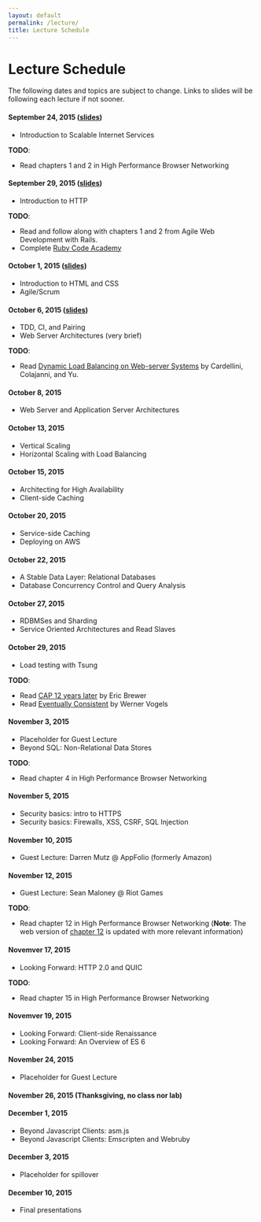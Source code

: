 ```yaml
---
layout: default
permalink: /lecture/
title: Lecture Schedule
---
```


# Lecture Schedule

The following dates and topics are subject to change. Links to slides will be
following each lecture if not sooner.

#### September 24, 2015 ([slides](/slides/01_course_introduction.html))
* Introduction to Scalable Internet Services

__TODO__:

* Read chapters 1 and 2 in High Performance Browser Networking

#### September 29, 2015 ([slides](/slides/02_http.html))
* Introduction to HTTP

__TODO__:

* Read and follow along with chapters 1 and 2 from Agile Web Development with
  Rails.
* Complete [Ruby Code Academy](https://www.codecademy.com/tracks/ruby)

#### October 1, 2015  ([slides](/slides/03_html_css_agile.html))
* Introduction to HTML and CSS
* Agile/Scrum

#### October 6, 2015 ([slides](/slides/04_tdd_ci_pairing_servers.html))
* TDD, CI, and Pairing
* Web Server Architectures (very brief)

__TODO__:

* Read
[Dynamic Load Balancing on Web-server Systems](http://www.ics.uci.edu/~cs230/reading/DLB.pdf)
by Cardellini, Colajanni, and Yu.

#### October 8, 2015
* Web Server and Application Server Architectures

#### October 13, 2015
* Vertical Scaling
* Horizontal Scaling with Load Balancing

#### October 15, 2015
* Architecting for High Availability
* Client-side Caching

#### October 20, 2015
* Service-side Caching
* Deploying on AWS

#### October 22, 2015
* A Stable Data Layer: Relational Databases
* Database Concurrency Control and Query Analysis

#### October 27, 2015
* RDBMSes and Sharding
* Service Oriented Architectures and Read Slaves

#### October 29, 2015
* Load testing with Tsung

__TODO__:

* Read
  [CAP 12 years later](http://www.realtechsupport.org/UB/NP/Numeracy_CAP%2B12Years_2012.pdf)
  by Eric Brewer
* Read
  [Eventually Consistent](http://www.scalableinternetservices.com/slides/vogels.pdf)
  by Werner Vogels


#### November 3, 2015
* Placeholder for Guest Lecture
* Beyond SQL: Non-Relational Data Stores

__TODO__:

* Read chapter 4 in High Performance Browser Networking

#### November 5, 2015
* Security basics: intro to HTTPS
* Security basics: Firewalls, XSS, CSRF, SQL Injection

#### November 10, 2015
* Guest Lecture: Darren Mutz @ AppFolio (formerly Amazon)

#### November 12, 2015
* Guest Lecture: Sean Maloney @ Riot Games

__TODO__:

* Read chapter 12 in High Performance Browser Networking (__Note__: The web
  version of
  [chapter 12](http://chimera.labs.oreilly.com/books/1230000000545/ch12.html)
  is updated with more relevant information)

#### Novemver 17, 2015
* Looking Forward: HTTP 2.0 and QUIC

__TODO__:

* Read chapter 15 in High Performance Browser Networking

#### Novemver 19, 2015
* Looking Forward: Client-side Renaissance
* Looking Forward: An Overview of ES 6

#### November 24, 2015
* Placeholder for Guest Lecture

#### November 26, 2015 (Thanksgiving, no class nor lab)

#### December 1, 2015
* Beyond Javascript Clients: asm.js
* Beyond Javascript Clients: Emscripten and Webruby

#### December 3, 2015
* Placeholder for spillover

#### December 10, 2015
* Final presentations

